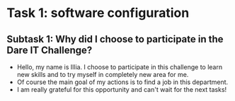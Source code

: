 # Task 1: software configuration
## Subtask 1: Why did I choose to participate in the Dare IT Challenge?
* Hello, my name is Illia. I choose to participate in this challenge to learn new skills and to try myself in completely new area for me.
* Of course the main goal of my actions is to find a job in this department.
* I am really grateful for this opportunity and can't wait for the next tasks!  